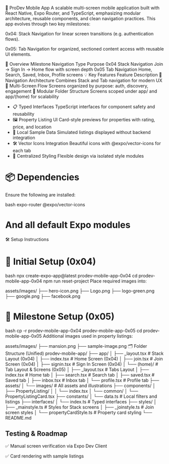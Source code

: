 📱 ProDev Mobile App
A scalable multi-screen mobile application built with React Native, Expo Router, and TypeScript, emphasizing modular architecture, reusable components, and clean navigation practices. This app evolves through two key milestones:

0x04: Stack Navigation for linear screen transitions (e.g. authentication flows).

0x05: Tab Navigation for organized, sectioned content access with reusable UI elements.

🚀 Overview
Milestone	Navigation Type	Purpose
0x04	Stack Navigation	Join → Sign In → Home flow with screen depth
0x05	Tab Navigation	Home, Search, Saved, Inbox, Profile screens
💡 Key Features
Feature	Description
🧭 Navigation Architecture	Combines Stack and Tab navigation for modern UX
📱 Multi-Screen Flow	Screens organized by purpose: auth, discovery, engagement
🧱 Modular Folder Structure	Screens scoped under app/ and app/(home) for scalability
* 📋 Typed Interfaces	TypeScript interfaces for component safety and reusability
* 🖼️ Property Listing UI	Card-style previews for properties with rating, price, and location
* 🧪 Local Sample Data	Simulated listings displayed without backend integration
* 🛠️ Vector Icons Integration	Beautiful icons with @expo/vector-icons for each tab
* 🎨 Centralized Styling	Flexible design via isolated style modules

# 📦 Dependencies
Ensure the following are installed:

bash
expo-router
@expo/vector-icons
# And all default Expo modules
🛠️ Setup Instructions

# 📁 Initial Setup (0x04)
bash
npx create-expo-app@latest prodev-mobile-app-0x04
cd prodev-mobile-app-0x04
npm run reset-project
Place required images into:

assets/images/
├── hero-icon.png
├── Logo.png
├── logo-green.png
├── google.png
├── facebook.png


# 📁 Milestone Setup (0x05)
bash
cp -r prodev-mobile-app-0x04 prodev-mobile-app-0x05
cd prodev-mobile-app-0x05
Additional images used in property listings:

assets/images/
├── mansion.png
├── sample-image.png
🗂 Folder Structure (Unified)
prodev-mobile-app/
├── app/
│   ├── _layout.tsx                 # Stack Layout (0x04)
│   ├── index.tsx                  # Home Screen (0x04)
│   ├── join.tsx                   # Join Screen (0x04)
│   ├── signin.tsx                 # Sign In Screen (0x04)
│   └── (home)/                    # Tab Layout & Screens (0x05)
│       ├── _layout.tsx           # Tabs Layout
│       ├── index.tsx             # Home tab
│       ├── search.tsx            # Search tab
│       ├── saved.tsx             # Saved tab
│       ├── inbox.tsx             # Inbox tab
│       └── profile.tsx           # Profile tab
├── assets/
│   └── images/                   # All assets and illustrations
├── components/
│   ├── PropertyListing/
│   │   └── index.tsx
│   └── common/
│       └── PropertyListingCard.tsx
├── constants/
│   └── data.ts                   # Local filters and listings
├── interfaces/
│   └── index.ts                  # Typed interfaces
├── styles/
│   ├── _mainstyle.ts            # Styles for Stack screens
│   ├── _joinstyle.ts            # Join screen styles
│   └── propertyCardStyle.ts     # Property card styling
└── README.md

## Testing & Roadmap
✅ Manual screen verification via Expo Dev Client

✅ Card rendering with sample listings